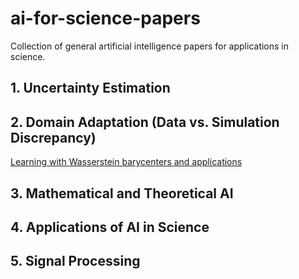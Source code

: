 # ai-for-science-papers
Collection of general artificial intelligence papers for applications in science.

## 1. Uncertainty Estimation

## 2. Domain Adaptation (Data vs. Simulation Discrepancy)

[Learning with Wasserstein barycenters and applications](https://arxiv.org/abs/1912.11801v1)

## 3. Mathematical and Theoretical AI

## 4. Applications of AI in Science

## 5. Signal Processing
